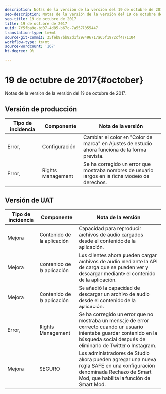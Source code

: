 ```yaml
---
description: Notas de la versión de la versión del 19 de octubre de 2017.
seo-description: Notas de la versión de la versión del 19 de octubre de 2017.
seo-title: 19 de octubre de 2017
title: 19 de octubre de 2017
uuid: 7f5fba9e-bd07-4d85-b67c-7a5577055447
translation-type: tm+mt
source-git-commit: 35feb87bb82d1f298496717a65f1972cf4e71104
workflow-type: tm+mt
source-wordcount: '167'
ht-degree: 9%

---
```



# 19 de octubre de 2017{#october}

Notas de la versión de la versión del 19 de octubre de 2017.

## Versión de producción

| **Tipo de incidencia** | **Componente** | **Nota de la versión** |
|---|---|---|
| Error, | Configuración | Cambiar el color en &quot;Color de marca&quot; en Ajustes de estudio ahora funciona de la forma prevista. |
| Error, | Rights Management | Se ha corregido un error que mostraba nombres de usuario largos en la ficha Modelo de derechos. |

## Versión de UAT

| **Tipo de incidencia** | **Componente** | **Nota de la versión** |
|---|---|---|
| Mejora | Contenido de la aplicación | Capacidad para reproducir archivos de audio cargados desde el contenido de la aplicación. |
| Mejora | Contenido de la aplicación | Los clientes ahora pueden cargar archivos de audio mediante la API de carga que se pueden ver y descargar mediante el contenido de la aplicación. |
| Mejora | Contenido de la aplicación | Se añadió la capacidad de descargar un archivo de audio desde el contenido de la aplicación. |
| Error, | Rights Management | Se ha corregido un error que no mostraba un mensaje de error correcto cuando un usuario intentaba guardar contenido en la búsqueda social después de eliminarlo de Twitter o Instagram. |
| Mejora | SEGURO | Los administradores de Studio ahora pueden agregar una nueva regla SAFE en una configuración denominada Rechazo de Smart Mod, que habilita la función de Smart Mod. |

